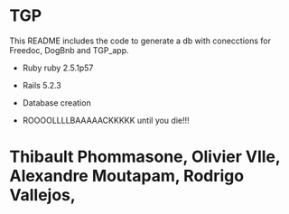 # TGP

This README includes the code to generate a db with conecctions for Freedoc, DogBnb and TGP_app.


* Ruby ruby 2.5.1p57

* Rails 5.2.3

* Database creation

* ROOOOLLLLBAAAAACKKKKK until you die!!!

# Thibault Phommasone, Olivier Vlle, Alexandre Moutapam, Rodrigo Vallejos, 
